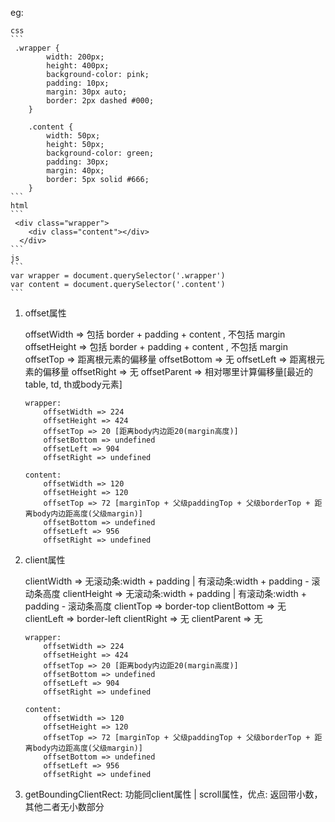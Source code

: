 eg:

    css
    ```
     .wrapper {
            width: 200px;
            height: 400px;
            background-color: pink;
            padding: 10px;
            margin: 30px auto;
            border: 2px dashed #000;
        }

        .content {
            width: 50px;
            height: 50px;
            background-color: green;
            padding: 30px;
            margin: 40px;
            border: 5px solid #666;
        }
    ```
    html
    ```
     <div class="wrapper">
        <div class="content"></div>
      </div>
    ```
    js
    ```
    var wrapper = document.querySelector('.wrapper')
    var content = document.querySelector('.content')
    ```

1. offset属性
   
    offsetWidth => 包括 border + padding + content , 不包括 margin
    offsetHeight => 包括 border + padding + content , 不包括 margin
    offsetTop => 距离根元素的偏移量
    offsetBottom => 无
    offsetLeft => 距离根元素的偏移量
    offsetRight => 无
    offsetParent => 相对哪里计算偏移量[最近的table, td, th或body元素]


    ```
   wrapper: 
        offsetWidth => 224
        offsetHeight => 424
        offsetTop => 20 [距离body内边距20(margin高度)]
        offsetBottom => undefined
        offsetLeft => 904
        offsetRight => undefined

   content: 
        offsetWidth => 120
        offsetHeight => 120
        offsetTop => 72 [marginTop + 父级paddingTop + 父级borderTop + 距离body内边距高度(父级margin)]
        offsetBottom => undefined
        offsetLeft => 956
        offsetRight => undefined
    
    ```

2. client属性
   
    clientWidth => 无滚动条:width + padding | 有滚动条:width + padding - 滚动条高度
    clientHeight => 无滚动条:width + padding | 有滚动条:width + padding - 滚动条高度
    clientTop => border-top
    clientBottom => 无
    clientLeft => border-left
    clientRight => 无
    clientParent => 无


    ```
   wrapper: 
        offsetWidth => 224
        offsetHeight => 424
        offsetTop => 20 [距离body内边距20(margin高度)]
        offsetBottom => undefined
        offsetLeft => 904
        offsetRight => undefined

   content: 
        offsetWidth => 120
        offsetHeight => 120
        offsetTop => 72 [marginTop + 父级paddingTop + 父级borderTop + 距离body内边距高度(父级margin)]
        offsetBottom => undefined
        offsetLeft => 956
        offsetRight => undefined
    ```

3. getBoundingClientRect: 功能同client属性 | scroll属性，优点: 返回带小数，其他二者无小数部分

